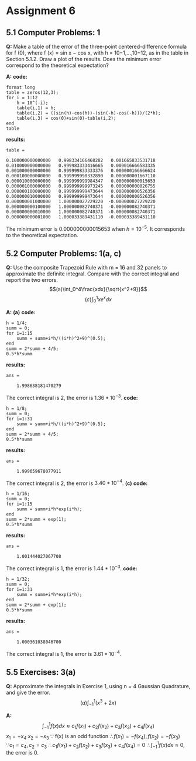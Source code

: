 # Assignment 6
## 5.1 Computer Problems: 1
**Q:**
Make a table of the error of the three-point centered-difference formula for f 	 (0), where f (x) = sin x − cos x, with h = 10−1,...,10−12, as in the table in Section 5.1.2. Draw a plot of the results. Does the minimum error correspond to the theoretical expectation?

**A:**
**code:**

    format long
    table = zeros(12,3);
    for i = 1:12
        h = 10^(-i);
        table(i,1) = h;
        table(i,2) = ((sin(h)-cos(h))-(sin(-h)-cos(-h)))/(2*h);
        table(i,3) = cos(0)+sin(0)-table(i,2);
    end
    table
**results:**

    table =

    0.100000000000000   0.998334166468282   0.001665833531718
    0.010000000000000   0.999983333416665   0.000016666583335
    0.001000000000000   0.999999833333376   0.000000166666624
    0.000100000000000   0.999999998332890   0.000000001667110
    0.000010000000000   0.999999999984347   0.000000000015653
    0.000001000000000   0.999999999973245   0.000000000026755
    0.000000100000000   0.999999999473644   0.000000000526356
    0.000000010000000   0.999999999473644   0.000000000526356
    0.000000001000000   1.000000027229220  -0.000000027229220
    0.000000000100000   1.000000082740371  -0.000000082740371
    0.000000000010000   1.000000082740371  -0.000000082740371
    0.000000000001000   1.000033389431110  -0.000033389431110
The minimum error is 0.000000000015653 when $h=10^{-5}$. It corresponds to the theoretical expectation.

## 5.2 Computer Problems: 1(a, c)
**Q:**
Use the composite Trapezoid Rule with m = 16 and 32 panels to approximate the definite integral. Compare with the correct integral and report the two errors.
$$(a)\int_0^4\frac{xdx}{\sqrt{x^2+9}}$$
$$(c)\int_0^1xe^xdx$$

**A:**
**(a)**
**code:**

    h = 1/4;
    summ = 0;
    for i=1:15
        summ = summ+i*h/((i*h)^2+9)^(0.5);
    end
    summ = 2*summ + 4/5;
    0.5*h*summ
**results:**

    ans =

        1.998638181470279
The correct integral is 2, the error is $1.36*10^{-3}$.
**code:**

    h = 1/8;
    summ = 0;
    for i=1:31
        summ = summ+i*h/((i*h)^2+9)^(0.5);
    end
    summ = 2*summ + 4/5;
    0.5*h*summ
**results:**

    ans =

        1.999659678077911
The correct integral is 2, the error is $3.40*10^{-4}$.
**(c)**
**code:**

    h = 1/16;
    summ = 0;
    for i=1:15
        summ = summ+i*h*exp(i*h);
    end
    summ = 2*summ + exp(1);
    0.5*h*summ
**results:**

    ans =

        1.001444027067708
The correct integral is 1, the error is $1.44*10^{-3}$.
**code:**

    h = 1/32;
    summ = 0;
    for i=1:31
        summ = summ+i*h*exp(i*h);
    end
    summ = 2*summ + exp(1);
    0.5*h*summ
**results:**

    ans =

        1.000361038046700
The correct integral is 1, the error is $3.61*10^{-4}$.

## 5.5 Exercises: 3(a)
**Q:**
Approximate the integrals in Exercise 1, using n = 4 Gaussian Quadrature, and give the error.
$$(a)\int_{-1}^1(x^3+2x)$$

**A:**
$$\int_{-1}^1f(x)dx\approx c_1f(x_1)+c_2f(x_2)+c_3f(x_3)+c_4f(x_4)$$
$x_1=-x_4$
$x_2=-x_3$
$\because$ f(x) is an odd function
$\therefore f(x_1)=-f(x_4), f(x_2)=-f(x_3)$
$\because c_1=c_4, c_2=c_3$
$\therefore c_1f(x_1)+c_2f(x_2)+c_3f(x_3)+c_4f(x_4)=0$
$\therefore \int_{-1}^1f(x)dx\approx0$, the error is 0.
